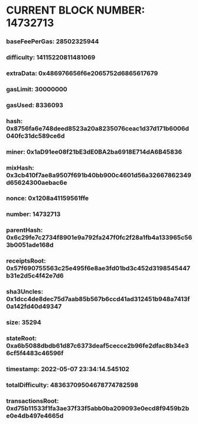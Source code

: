 # CURRENT BLOCK NUMBER: 14732713

### baseFeePerGas: 28502325944
### difficulty: 14115220811481069
### extraData: 0x486976656f6e2065752d6865617679
### gasLimit: 30000000
### gasUsed: 8336093
### hash: 0x8756fa6e748deed8523a20a8235076ceac1d37d171b6006d040fc31dc589ce6d
### miner: 0x1aD91ee08f21bE3dE0BA2ba6918E714dA6B45836
### mixHash: 0x3cb410f7ae8a9507f691b40bb900c4601d56a32667862349d65624300aebac6e
### nonce: 0x1208a41159561ffe
### number: 14732713
### parentHash: 0x6c29fe7c2734f8901e9a792fa247f0fc2f28a1fb4a133965c563b0051ade168d
### receiptsRoot: 0x57f690755563c25e495f6e8ae3fd01bd3c452d3198545447b31e2d5c4f42e7d6
### sha3Uncles: 0x1dcc4de8dec75d7aab85b567b6ccd41ad312451b948a7413f0a142fd40d49347
### size: 35294
### stateRoot: 0xa6b5088dbdb61d87c6373deaf5cecce2b96fe2dfac8b34e36cf5f4483c46596f
### timestamp: 2022-05-07 23:34:14.545102
### totalDifficulty: 48363709504678774782598
### transactionsRoot: 0xd75b11533f1fa3ae37f33f5abb0ba209093e0ecd8f9459b2be0e4db497e4665d
